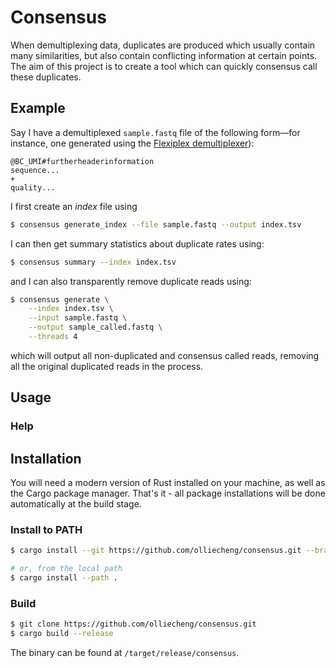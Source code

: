 # Consensus

When demultiplexing data, duplicates are produced which usually contain many similarities, but also contain conflicting information at certain points. The aim of this project is to create a tool which can quickly consensus call these duplicates.


## Example
Say I have a demultiplexed `sample.fastq` file of the following form—for instance, one generated using the [Flexiplex demultiplexer](https://github.com/DavidsonGroup/flexiplex)):
```
@BC_UMI#furtherheaderinformation
sequence...
+
quality...
```
I first create an _index_ file using
```sh
$ consensus generate_index --file sample.fastq --output index.tsv
```
I can then get summary statistics about duplicate rates using:
```sh
$ consensus summary --index index.tsv
```
and I can also transparently remove duplicate reads using:
```sh
$ consensus generate \
	--index index.tsv \
	--input sample.fastq \
	--output sample_called.fastq \
	--threads 4
```
which will output all non-duplicated and consensus called reads, removing all the original duplicated reads in the process.

## Usage
### Help



## Installation
You will need a modern version of Rust installed on your machine, as well as the Cargo package manager. That's it - all package installations will be done automatically at the build stage.

### Install to PATH
```sh
$ cargo install --git https://github.com/olliecheng/consensus.git --branch develop consensus

# or, from the local path
$ cargo install --path .
```

### Build
```sh
$ git clone https://github.com/olliecheng/consensus.git
$ cargo build --release
```
The binary can be found at `/target/release/consensus`.